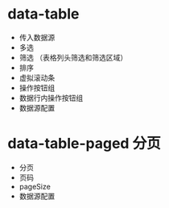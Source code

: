 # data-table
* 传入数据源
* 多选
* 筛选 （表格列头筛选和筛选区域）
* 排序
* 虚拟滚动条
* 操作按钮组
* 数据行内操作按钮组
* 数据源配置

# data-table-paged 分页
* 分页
* 页码
* pageSize
* 数据源配置
